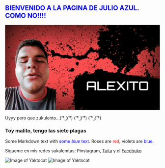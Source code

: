 ## <span style="color:blue"> BIENVENIDO A LA PAGINA DE JULIO AZUL. COMO NO!!!!</span>
![Alt Text](https://raw.githubusercontent.com/DarkReitor/Ya-llego-tu-chapistero-uyyy/master/ezgif.com-optimize.gif)


Uyyy pero que zukulento...( ͡° ͜ʖ ͡°)   ( ͡° ͜ʖ ͡°)    ( ͡° ͜ʖ ͡°)

### Toy malito, tengo las siete plagas

Some Markdown text with <span style="color:blue">some *blue* text</span>.
Roses are <span style="color:red">red</span>, violets are <span style="color:blue">blue</span>.



Sigueme en mis redes sukulemtas: Pinstagram, [Tuita](https://twitter.com/DarkReitor) y el [Facebuko](https://www.facebook.com/darkreitor)

![Image of Yaktocat](https://raw.githubusercontent.com/DarkReitor/hello-word/master/dsc_1191_1.jpg)
![Image of Yaktocat](https://raw.githubusercontent.com/DarkReitor/hello-word/master/licht_542419.jpg)
